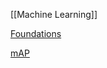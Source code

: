 [[Machine Learning]]

[Foundations](https://lilianweng.github.io/posts/2017-12-31-object-recognition-part-3/)

[mAP](https://jonathan-hui.medium.com/map-mean-average-precision-for-object-detection-45c121a31173)